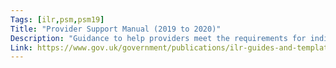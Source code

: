 ```yaml
---
Tags: [ilr,psm,psm19]
Title: "Provider Support Manual (2019 to 2020)"
Description: "Guidance to help providers meet the requirements for individualised learner record (ILR) data returns."
Link: https://www.gov.uk/government/publications/ilr-guides-and-templates-for-2019-to-2020
---
```

